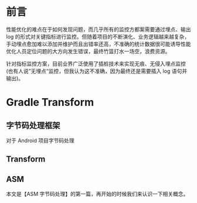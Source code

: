 # 前言

性能优化的难点在于如何发现问题，而几乎所有的监控方都案需要通过埋点、输出 log 的形式对关键指标进行监控。但随着项目的不断演化、业务逻辑越来越复杂，手动埋点愈加难以添加并维护而且出错率还高，不准确的统计数据很可能诱导性能优化人员定位问题的大方向发生错误，最终竹篮打水一场空，浪费资源。

针对指标监控方案，目前业界广泛使用了插桩技术来实现无痕、无侵入埋点监控(也有人说”无埋点“监控，但我认为这不准确，因为最终还是需要插入 log 语句并输出)。



# Gradle Transform



## 字节码处理框架



对于 Android 项目字节码处理

## Transform

## ASM



本文是【ASM 字节码处理】的第一篇，再开始的时候我们来认识一下相关概念。

